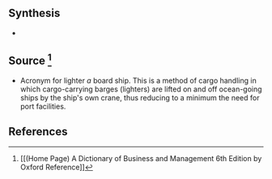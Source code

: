 ## Synthesis
- 
## Source [^1]
- Acronym for lighter $a$ board ship. This is a method of cargo handling in which cargo-carrying barges (lighters) are lifted on and off ocean-going ships by the ship's own crane, thus reducing to a minimum the need for port facilities.
## References

[^1]: [[(Home Page) A Dictionary of Business and Management 6th Edition by Oxford Reference]]